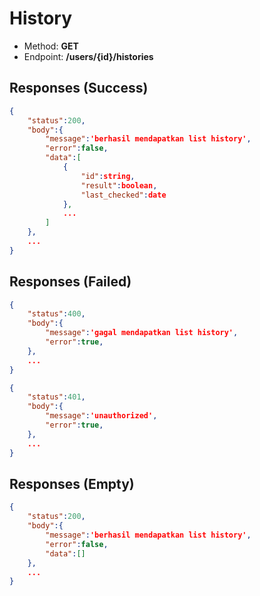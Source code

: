 # History

- Method: **GET**
- Endpoint: **/users/{id}/histories**

## Responses (Success)

```json
{
    "status":200,
    "body":{
        "message":'berhasil mendapatkan list history',
        "error":false,
        "data":[
            {
                "id":string,
                "result":boolean,
                "last_checked":date
            },
            ...
        ]
    },
    ...
}
```

## Responses (Failed)

```json
{
    "status":400,
    "body":{
        "message":'gagal mendapatkan list history',
        "error":true,
    },
    ...
}
```
```json
{
    "status":401,
    "body":{
        "message":'unauthorized',
        "error":true,
    },
    ...
}
```

## Responses (Empty)

```json
{
    "status":200,
    "body":{
        "message":'berhasil mendapatkan list history',
        "error":false,
        "data":[]
    },
    ...
}
```